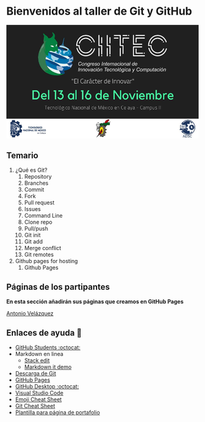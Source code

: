# Bienvenidos al taller de Git y GitHub

![CIITEC](/imagenes/banner.jpeg)

## Temario
1. ¿Qué es Git?
   1. Repository
   1. Branches
   1. Commit
   1. Fork
   1. Pull request
   1. Issues
   1. Command Line
   1. Clone repo
   1. Pull/push
   1. Git init
   1. Git add
   1. Merge conflict
   1. Git remotes
2. Github pages for hosting
   1. Github Pages
   
## Páginas de los partipantes
  **En esta sección añadirán sus páginas que creamos en GitHub Pages**
     
   [Antonio Velázquez](http://antonio072.github.io)
   

## Enlaces de ayuda :closed_book:
   - [GitHub Students :octocat:](https://education.github.com/students)
   - Markdown en linea
      - [Stack edit](https://stackedit.io/app)
      - [Markdown it demo](https://markdown-it.github.io/)
   - [Descarga de Git](https://git-scm.com/downloads)
   - [GitHub Pages](https://pages.github.com/)
   - [GitHub Desktop :octocat: ](https://desktop.github.com/)
   - [Visual Studio Code](https://code.visualstudio.com/Download)
   - [Emoji Cheat Sheet](https://github.com/ikatyang/emoji-cheat-sheet/blob/master/README.md)
   - [Git Cheat Sheet](https://services.github.com/on-demand/downloads/github-git-cheat-sheet.pdf)
   - [Plantilla para página de portafolio](https://startbootstrap.com/template-overviews/freelancer/)
   
 
